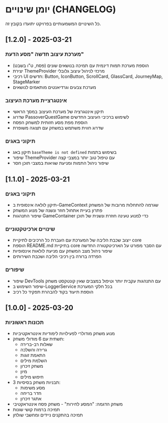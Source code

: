 # יומן שינויים (CHANGELOG)

כל השינויים המשמעותיים בפרויקט יתועדו בקובץ זה.

## [1.2.0] - 2025-03-21

### מערכת עיצוב חדשה "מסע הדעת"
- הוספת מערכת תמות דינמית עם תמיכה בנושאים שונים (פסח, ט"ו בשבט)
- יצירת ThemeProvider מרכזי לניהול עיצוב גלובלי
- רכיבי UI חדשים: Button, IconButton, ScrollCard, GlassCard, JourneyMap, StageMarker
- מערכת צבעים וגרדיאנטים מותאמים לנושאים

### אינטגרציית מערכת העיצוב
- תיקון אינטגרציה של מערכת העיצוב במסך הראשי
- שדרוג PassoverQuestGame לשימוש ברכיבי העיצוב החדשים
- הוספת מפת מסע חזותית למשחק הפסח
- שדרוג חווית משתמש במשחק עם תצוגה משופרת

### תיקוני באגים
- תיקון באג `baseTheme is not defined` בשימוש בתמות
- שיפור ThemeProvider עם טיפול טוב יותר במצבי קצה
- שיפור ניהול התמות ומניעת שגיאות במצבי תוכן חסר

## [1.1.0] - 2025-03-21

### תיקוני באגים
- תיקון לולאה אינסופית ב-GameContext שגרמה להתחלות מרובות של המשחק
- פתרון בעיית אתחול חוזר ונשנה של מנוע המשחק
- שיפור התנהגות GameContainer כדי למנוע טעינה חוזרת ונשנית של תוכן

### שינויים ארכיטקטוניים
- ייצוב שכבת הליבה של המערכת עם העברת כל הרכיבים לתיקיית core
- הוספת README.md בתיקיית core עם הסבר מפורט על הארכיטקטורה החדשה
- שיפור ניהול מצב המשחק עם מניעת לולאות אינסופיות
- הפרדה ברורה בין רכיבי הליבה ושכבת השירותים

### שיפורים
- שיפור DevTools עם התנהגות עקבית יותר וטיפול במצבים שאין קונטקסט משחק
- שיפור השימוש ב-LoggerService בכל חלקי המערכת
- הוספת תיעוד בקוד להבהרת תפקיד כל רכיב

## [1.0.0] - 2025-03-20

### תכונות ראשוניות
- מנוע משחק מודולרי לפעילויות לימודיות אינטראקטיביות
- תשתית עם 6 מודולי משחק: 
  - שאלות רב-ברירה
  - גרירה והשלכה
  - התאמת זוגות
  - השלמת מילים
  - משחק זיכרון
  - מיון
  - חיפוש מילים
- 3 תבניות משחק בסיסיות:
  - מסע משימות
  - חדר בריחה
  - אתגר זיכרון
- משחק הדגמה: "המסע לחירות" - משחק פסח אינטראקטיבי
- תמיכה ברמות קושי שונות
- תמיכה בהתקנים ניידים ומחשבי שולחן